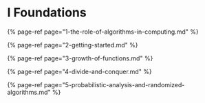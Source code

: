 # I Foundations

{% page-ref page="1-the-role-of-algorithms-in-computing.md" %}

{% page-ref page="2-getting-started.md" %}

{% page-ref page="3-growth-of-functions.md" %}

{% page-ref page="4-divide-and-conquer.md" %}

{% page-ref page="5-probabilistic-analysis-and-randomized-algorithms.md" %}



